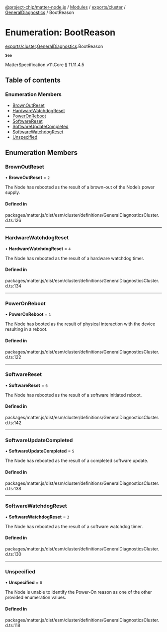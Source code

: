 [@project-chip/matter-node.js](../README.md) / [Modules](../modules.md) / [exports/cluster](../modules/exports_cluster.md) / [GeneralDiagnostics](../modules/exports_cluster.GeneralDiagnostics.md) / BootReason

# Enumeration: BootReason

[exports/cluster](../modules/exports_cluster.md).[GeneralDiagnostics](../modules/exports_cluster.GeneralDiagnostics.md).BootReason

**`See`**

MatterSpecification.v11.Core § 11.11.4.5

## Table of contents

### Enumeration Members

- [BrownOutReset](exports_cluster.GeneralDiagnostics.BootReason.md#brownoutreset)
- [HardwareWatchdogReset](exports_cluster.GeneralDiagnostics.BootReason.md#hardwarewatchdogreset)
- [PowerOnReboot](exports_cluster.GeneralDiagnostics.BootReason.md#poweronreboot)
- [SoftwareReset](exports_cluster.GeneralDiagnostics.BootReason.md#softwarereset)
- [SoftwareUpdateCompleted](exports_cluster.GeneralDiagnostics.BootReason.md#softwareupdatecompleted)
- [SoftwareWatchdogReset](exports_cluster.GeneralDiagnostics.BootReason.md#softwarewatchdogreset)
- [Unspecified](exports_cluster.GeneralDiagnostics.BootReason.md#unspecified)

## Enumeration Members

### BrownOutReset

• **BrownOutReset** = ``2``

The Node has rebooted as the result of a brown-out of the Node’s power supply.

#### Defined in

packages/matter.js/dist/esm/cluster/definitions/GeneralDiagnosticsCluster.d.ts:126

___

### HardwareWatchdogReset

• **HardwareWatchdogReset** = ``4``

The Node has rebooted as the result of a hardware watchdog timer.

#### Defined in

packages/matter.js/dist/esm/cluster/definitions/GeneralDiagnosticsCluster.d.ts:134

___

### PowerOnReboot

• **PowerOnReboot** = ``1``

The Node has booted as the result of physical interaction with the device resulting in a reboot.

#### Defined in

packages/matter.js/dist/esm/cluster/definitions/GeneralDiagnosticsCluster.d.ts:122

___

### SoftwareReset

• **SoftwareReset** = ``6``

The Node has rebooted as the result of a software initiated reboot.

#### Defined in

packages/matter.js/dist/esm/cluster/definitions/GeneralDiagnosticsCluster.d.ts:142

___

### SoftwareUpdateCompleted

• **SoftwareUpdateCompleted** = ``5``

The Node has rebooted as the result of a completed software update.

#### Defined in

packages/matter.js/dist/esm/cluster/definitions/GeneralDiagnosticsCluster.d.ts:138

___

### SoftwareWatchdogReset

• **SoftwareWatchdogReset** = ``3``

The Node has rebooted as the result of a software watchdog timer.

#### Defined in

packages/matter.js/dist/esm/cluster/definitions/GeneralDiagnosticsCluster.d.ts:130

___

### Unspecified

• **Unspecified** = ``0``

The Node is unable to identify the Power-On reason as one of the other provided enumeration values.

#### Defined in

packages/matter.js/dist/esm/cluster/definitions/GeneralDiagnosticsCluster.d.ts:118
